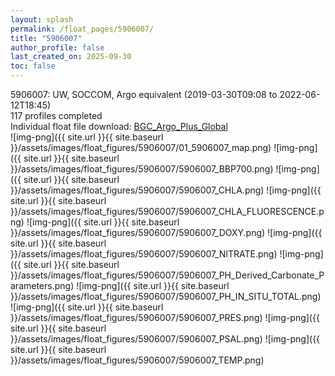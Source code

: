```yaml
---
layout: splash
permalink: /float_pages/5906007/
title: "5906007"
author_profile: false
last_created_on: 2025-09-30
toc: false
---
```

 
5906007: UW, SOCCOM, Argo equivalent (2019-03-30T09:08 to 2022-06-12T18:45)\
117 profiles completed\
Individual float file download: [BGC_Argo_Plus_Global](https://ftp.soest.hawaii.edu/bgc_argo_plus/Individual_Floats/outliers_removed/5906007_Sprof_processed.nc)\
![img-png]({{ site.url }}{{ site.baseurl }}/assets/images/float_figures/5906007/01_5906007_map.png)
![img-png]({{ site.url }}{{ site.baseurl }}/assets/images/float_figures/5906007/5906007_BBP700.png)
![img-png]({{ site.url }}{{ site.baseurl }}/assets/images/float_figures/5906007/5906007_CHLA.png)
![img-png]({{ site.url }}{{ site.baseurl }}/assets/images/float_figures/5906007/5906007_CHLA_FLUORESCENCE.png)
![img-png]({{ site.url }}{{ site.baseurl }}/assets/images/float_figures/5906007/5906007_DOXY.png)
![img-png]({{ site.url }}{{ site.baseurl }}/assets/images/float_figures/5906007/5906007_NITRATE.png)
![img-png]({{ site.url }}{{ site.baseurl }}/assets/images/float_figures/5906007/5906007_PH_Derived_Carbonate_Parameters.png)
![img-png]({{ site.url }}{{ site.baseurl }}/assets/images/float_figures/5906007/5906007_PH_IN_SITU_TOTAL.png)
![img-png]({{ site.url }}{{ site.baseurl }}/assets/images/float_figures/5906007/5906007_PRES.png)
![img-png]({{ site.url }}{{ site.baseurl }}/assets/images/float_figures/5906007/5906007_PSAL.png)
![img-png]({{ site.url }}{{ site.baseurl }}/assets/images/float_figures/5906007/5906007_TEMP.png)
